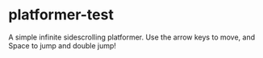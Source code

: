 # platformer-test

A simple infinite sidescrolling platformer. Use the arrow keys to move, and Space to jump and double jump!
